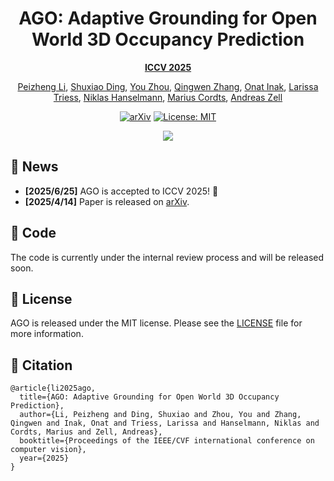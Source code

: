 
<div align="center">

# **AGO**: **A**daptive **G**rounding for **O**pen World 3D Occupancy Prediction

[**ICCV 2025**](https://iccv.thecvf.com/)

[Peizheng Li](https://edwardleelpz.github.io/), [Shuxiao Ding](https://dsx0511.github.io/), [You Zhou](https://scholar.google.com/citations?user=DAuIVp8AAAAJ&hl=en), [Qingwen Zhang](https://kin-zhang.github.io/), [Onat Inak](https://openreview.net/profile?id=~Onat_Inak1), [Larissa Triess](https://larissa.triess.eu/), [Niklas Hanselmann](https://lasnik.github.io/), [Marius Cordts](https://scholar.google.com/citations?user=RM0ik8wAAAAJ&hl=en&oi=ao), [Andreas Zell](https://uni-tuebingen.de/fakultaeten/mathematisch-naturwissenschaftliche-fakultaet/fachbereiche/informatik/lehrstuehle/kognitive-systeme/the-chair/staff/prof-dr-andreas-zell/)  


[![arXiv](https://img.shields.io/badge/arXiv-2504.10117-red?logo=arXiv&logoColor=red)](https://arxiv.org/abs/2504.10117)
[![License: MIT](https://img.shields.io/github/license/hustvl/GaussTR)](LICENSE)


![](./assets/teaser.png)

</div>

## 📰 News
- **[2025/6/25]** AGO is accepted to ICCV 2025! 🎉
- **[2025/4/14]** Paper is released on [arXiv](https://arxiv.org/abs/2504.10117v1).

## 📰 Code
The code is currently under the internal review process and will be released soon.

## 📜 License
AGO is released under the MIT license. Please see the [LICENSE](LICENSE) file for more information.

## 🔗 Citation
```
@article{li2025ago,
  title={AGO: Adaptive Grounding for Open World 3D Occupancy Prediction},
  author={Li, Peizheng and Ding, Shuxiao and Zhou, You and Zhang, Qingwen and Inak, Onat and Triess, Larissa and Hanselmann, Niklas and Cordts, Marius and Zell, Andreas},
  booktitle={Proceedings of the IEEE/CVF international conference on computer vision},
  year={2025}
}
```